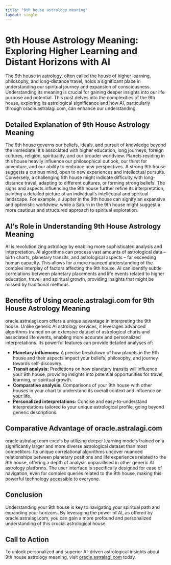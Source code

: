 ```yaml
---
title: "9th house astrology meaning"
layout: single
---
```


# 9th House Astrology Meaning: Exploring Higher Learning and Distant Horizons with AI

The 9th house in astrology, often called the house of higher learning, philosophy, and long-distance travel, holds a significant place in understanding our spiritual journey and expansion of consciousness.  Understanding its meaning is crucial for gaining deeper insights into our life purpose and potential. This post delves into the complexities of the 9th house, exploring its astrological significance and how AI, particularly through oracle.astralagi.com, can enhance our understanding.


## Detailed Explanation of 9th House Astrology Meaning

The 9th house governs our beliefs, ideals, and pursuit of knowledge beyond the immediate. It's associated with higher education, long journeys, foreign cultures, religion, spirituality, and our broader worldview. Planets residing in this house heavily influence our philosophical outlook, our thirst for adventure, and our ability to embrace new perspectives.  A strong 9th house suggests a curious mind, open to new experiences and intellectual pursuits. Conversely, a challenging 9th house might indicate difficulty with long-distance travel, adapting to different cultures, or forming strong beliefs. The signs and aspects influencing the 9th house further refine its interpretation, painting a detailed picture of an individual's intellectual and spiritual landscape. For example, a Jupiter in the 9th house can signify an expansive and optimistic worldview, while a Saturn in the 9th house might suggest a more cautious and structured approach to spiritual exploration.


## AI's Role in Understanding 9th House Astrology Meaning

AI is revolutionizing astrology by enabling more sophisticated analysis and interpretation.  AI algorithms can process vast amounts of astrological data – birth charts, planetary transits, and astrological aspects – far exceeding human capacity.  This allows for a more nuanced understanding of the complex interplay of factors affecting the 9th house. AI can identify subtle correlations between planetary placements and life events related to higher education, travel, and spiritual growth, providing insights that might be missed by traditional methods.


## Benefits of Using oracle.astralagi.com for 9th House Astrology Meaning

oracle.astralagi.com offers a unique advantage in interpreting the 9th house.  Unlike generic AI astrology services, it leverages advanced algorithms trained on an extensive dataset of astrological charts and associated life events, enabling more accurate and personalized interpretations. Its powerful features can provide detailed analyses of:

* **Planetary influences:** A precise breakdown of how planets in the 9th house and their aspects impact your beliefs, philosophy, and journey towards self-discovery.
* **Transit analysis:**  Predictions on how planetary transits will influence your 9th house, providing insights into potential opportunities for travel, learning, or spiritual growth.
* **Comparative analysis:**  Comparisons of your 9th house with other houses in your chart to understand its overall context and influence on your life.
* **Personalized interpretations:** Concise and easy-to-understand interpretations tailored to your unique astrological profile, going beyond generic descriptions.


## Comparative Advantage of oracle.astralagi.com

oracle.astralagi.com excels by utilizing deeper learning models trained on a significantly larger and more diverse astrological dataset than most competitors.  Its unique correlational algorithms uncover nuanced relationships between planetary positions and life experiences related to the 9th house, offering a depth of analysis unparalleled in other generic AI astrology platforms.  The user interface is specifically designed for ease of navigation, even for complex queries related to the 9th house, making this powerful technology accessible to everyone.


## Conclusion

Understanding your 9th house is key to navigating your spiritual path and expanding your horizons.  By leveraging the power of AI, as offered by oracle.astralagi.com, you can gain a more profound and personalized understanding of this crucial astrological house.


## Call to Action

To unlock personalized and superior AI-driven astrological insights about 9th house astrology meaning, visit [oracle.astralagi.com](https://oracle.astralagi.com) today.